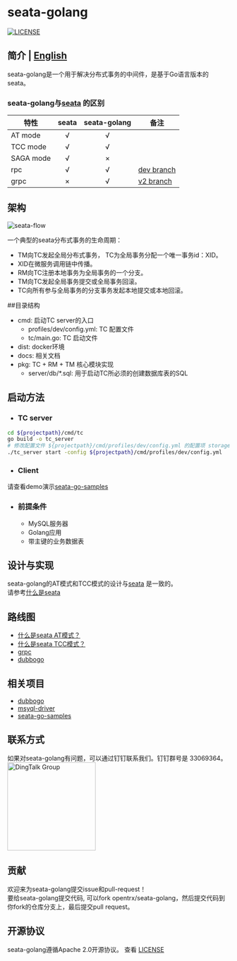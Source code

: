 # seata-golang
[![LICENSE](https://img.shields.io/badge/license-Apache--2.0-blue.svg)](https://github.com/opentrx/seata-golang/blob/v2/LICENSE)

## 简介 | [English](https://github.com/opentrx/seata-golang/blob/v2/README.md)
seata-golang是一个用于解决分布式事务的中间件，是基于Go语言版本的seata。
### seata-golang与[seata](https://github.com/seata/seata) 的区别
| 特性  |  seata   | seata-golang  | 备注 |
  | ---- |  :----:  | :----:  | --- |
| AT mode |  √  | √ | |
| TCC mode | √  | √ | |
| SAGA mode | √ | × | |
| rpc | √ | √ | [dev branch](https://github.com/opentrx/seata-golang/tree/dev) |
| grpc | × | √ | [v2 branch](https://github.com/opentrx/seata-golang/tree/v2) |

## 架构
<img alt="seata-flow" src="https://github.com/opentrx/seata-golang/blob/v2/docs/images/seata-flow.png" />  

一个典型的seata分布式事务的生命周期：

- TM向TC发起全局分布式事务， TC为全局事务分配一个唯一事务id：XID。
- XID在微服务调用链中传播。
- RM向TC注册本地事务为全局事务的一个分支。
- TM向TC发起全局事务提交或全局事务回滚。
- TC向所有参与全局事务的分支事务发起本地提交或本地回滚。

##目录结构
- cmd: 启动TC server的入口
	- profiles/dev/config.yml: TC 配置文件
	- tc/main.go: TC 启动文件
- dist: docker环境
- docs: 相关文档
- pkg: TC + RM + TM 核心模块实现
	- server/db/*.sql: 用于启动TC所必须的创建数据库表的SQL

## 启动方法
- ### TC server
```bash
cd ${projectpath}/cmd/tc
go build -o tc_server
# 修改配置文件 ${projectpath}/cmd/profiles/dev/config.yml 的配置项 storage.dsn.mysql
./tc_server start -config ${projectpath}/cmd/profiles/dev/config.yml
```
- ### Client
请查看demo演示[seata-go-samples](https://github.com/opentrx/seata-go-samples)

- ### 前提条件
    - MySQL服务器
    - Golang应用
    - 带主键的业务数据表

## 设计与实现
seata-golang的AT模式和TCC模式的设计与[seata](https://github.com/seata/seata) 是一致的。  
请参考[什么是seata](https://seata.io/en-us/docs/overview/what-is-seata.html)

## 路线图
- [什么是seata AT模式？](https://seata.io/en-us/docs/dev/mode/at-mode.html)
- [什么是seata TCC模式？](https://seata.io/en-us/docs/dev/mode/tcc-mode.html)
- [grpc](https://grpc.io/)
- [dubbogo](https://github.com/dubbogo)

## 相关项目
- [dubbogo](https://github.com/dubbogo)
- [msyql-driver](https://github.com/opentrx/mysql)
- [seata-go-samples](https://github.com/opentrx/seata-go-samples)

## 联系方式
如果对seata-golang有问题，可以通过钉钉联系我们。钉钉群号是 33069364。  
<img alt="DingTalk Group" src="https://github.com/opentrx/seata-golang/blob/dev/docs/pics/33069364.png" width="200px" />

## 贡献
欢迎来为seata-golang提交issue和pull-request！  
要给seata-golang提交代码, 可以fork opentrx/seata-golang，然后提交代码到你fork的仓库分支上，最后提交pull request。

## 开源协议
seata-golang遵循Apache 2.0开源协议。 查看 [LICENSE](https://github.com/opentrx/seata-golang/blob/v2/LICENSE)
